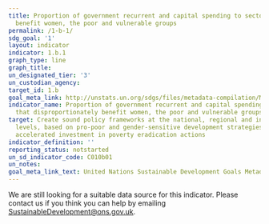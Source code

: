 ```yaml
---
title: Proportion of government recurrent and capital spending to sectors that disproportionately
  benefit women, the poor and vulnerable groups
permalink: /1-b-1/
sdg_goal: '1'
layout: indicator
indicator: 1.b.1
graph_type: line
graph_title:
un_designated_tier: '3'
un_custodian_agency:
target_id: 1.b
goal_meta_link: http://unstats.un.org/sdgs/files/metadata-compilation/Metadata-Goal-1.pdf
indicator_name: Proportion of government recurrent and capital spending to sectors
  that disproportionately benefit women, the poor and vulnerable groups
target: Create sound policy frameworks at the national, regional and international
  levels, based on pro-poor and gender-sensitive development strategies, to support
  accelerated investment in poverty eradication actions
indicator_definition: ''
reporting_status: notstarted
un_sd_indicator_code: C010b01
un_notes:
goal_meta_link_text: United Nations Sustainable Development Goals Metadata (pdf 894kB)
---
```


We are still looking for a suitable data source for this indicator. Please contact us if you think you can help by emailing <a href="mailto:SustainableDevelopment@ons.gov.uk">SustainableDevelopment@ons.gov.uk</a>.


